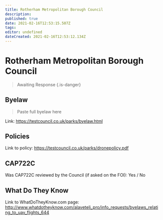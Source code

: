 ```yaml
---
title: Rotherham Metropolitan Borough Council
description: 
published: true
date: 2021-02-16T12:53:15.507Z
tags: 
editor: undefined
dateCreated: 2021-02-16T12:53:12.134Z
---
```


# Rotherham Metropolitan Borough Council
>  Awaiting Response
> {.is-danger}

## Byelaw
> Paste full byelaw here

Link:
https://testcouncil.co.uk/parks/byelaw.html

## Policies
Link to policy:
https://testcouncil.co.uk/parks/dronepolicy.pdf

## CAP722C

Was CAP722C reviewed by the Council (if asked on the FOI): Yes / No

## What Do They Know

Link to WhatDoTheyKnow.com page:
http://www.whatdotheyknow.com/alaveteli_pro/info_requests/byelaws_relating_to_uav_flights_644

